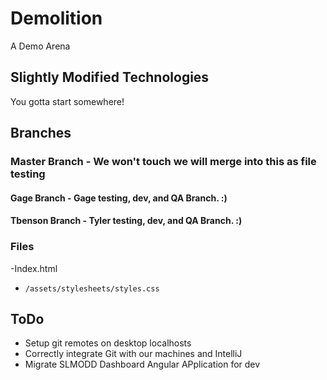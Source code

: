 # Demolition
A Demo Arena

## Slightly Modified Technologies
You gotta start somewhere!

## Branches
### Master Branch      - We won't touch we will merge into this as file testing
#### Gage Branch        - Gage testing, dev, and QA Branch. :)
#### Tbenson Branch     - Tyler testing, dev, and QA Branch. :)

### Files
-Index.html
- `/assets/stylesheets/styles.css`

## ToDo
* Setup git remotes on desktop localhosts
* Correctly integrate Git with our machines and IntelliJ
* Migrate SLMODD Dashboard Angular APplication for dev
